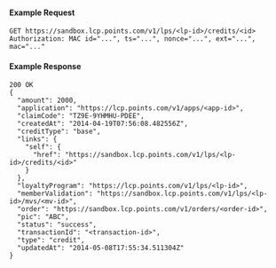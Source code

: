 #### Example Request

    GET https://sandbox.lcp.points.com/v1/lps/<lp-id>/credits/<id>
    Authorization: MAC id="...", ts="...", nonce="...", ext="...", mac="..."

#### Example Response

    200 OK
    {
      "amount": 2000,
      "application": "https://lcp.points.com/v1/apps/<app-id>",
      "claimCode": "TZ9E-9YHMHU-PDEE",
      "createdAt": "2014-04-19T07:56:08.482556Z",
      "creditType": "base",
      "links": {
        "self": {
          "href": "https://sandbox.lcp.points.com/v1/lps/<lp-id>/credits/<id>"
        }
      },
      "loyaltyProgram": "https://lcp.points.com/v1/lps/<lp-id>",
      "memberValidation": "https://sandbox.lcp.points.com/v1/lps/<lp-id>/mvs/<mv-id>",
      "order": "https://sandbox.lcp.points.com/v1/orders/<order-id>",
      "pic": "ABC",
      "status": "success",
      "transactionId": "<transaction-id>",
      "type": "credit",
      "updatedAt": "2014-05-08T17:55:34.511304Z"
    }


